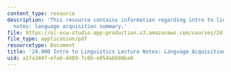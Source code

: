 ```yaml
---
content_type: resource
description: 'This resource contains information regarding intro to linguistics lecture
  notes: language acquisition summary.'
file: https://ol-ocw-studio-app-production.s3.amazonaws.com/courses/24-900-introduction-to-linguistics-fall-2012/a1fa3447efa6d4897c6be05dabb98ba8_MIT24_900F12_LanguagAcqsum.pdf
file_type: application/pdf
resourcetype: Document
title: '24.900 Intro to Linguistics Lecture Notes: Language Acquisition Summary'
uid: a1fa3447-efa6-d489-7c6b-e05dabb98ba8
---
```

